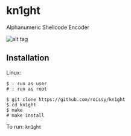 # kn1ght
Alphanumeric Shellcode Encoder

![alt tag](http://i.hizliresim.com/mEk31P.png)

## Installation

Linux:

```
$ : run as user
# : run as root
```

```
$ git clone https://github.com/roissy/kn1ght
$ cd kn1ght
$ make
# make install
```

To run: `kn1ght`
